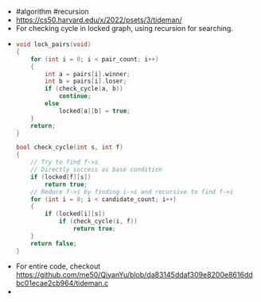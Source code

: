 - #algorithm #recursion
- https://cs50.harvard.edu/x/2022/psets/3/tideman/
- For checking cycle in locked graph, using recursion for searching.
- ```c
  void lock_pairs(void)
  {
      for (int i = 0; i < pair_count; i++)
      {
          int a = pairs[i].winner;
          int b = pairs[i].loser;
          if (check_cycle(a, b))
              continue;
          else
              locked[a][b] = true;
      }
      return;
  }
  
  bool check_cycle(int s, int f)
  {
      // Try to find f->s
      // Directly success as base condition
      if (locked[f][s])
          return true;
      // Reduce f->s by finding i->s and recursive to find f->i
      for (int i = 0; i < candidate_count; i++)
      {
          if (locked[i][s])
              if (check_cycle(i, f))
                  return true;
      }
      return false;
  }
  ```
- For entire code, checkout https://github.com/me50/QiyanYu/blob/da83145ddaf309e8200e8616ddbc01ecae2cb964/tideman.c
-